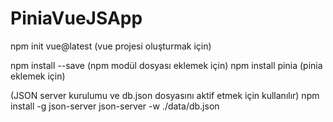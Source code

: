 # PiniaVueJSApp

npm init vue@latest (vue projesi oluşturmak için)

npm install --save (npm modül dosyası eklemek için)
npm install pinia (pinia eklemek için)


(JSON server kurulumu ve db.json dosyasını aktif etmek için kullanılır)
npm install -g json-server
json-server -w ./data/db.json
